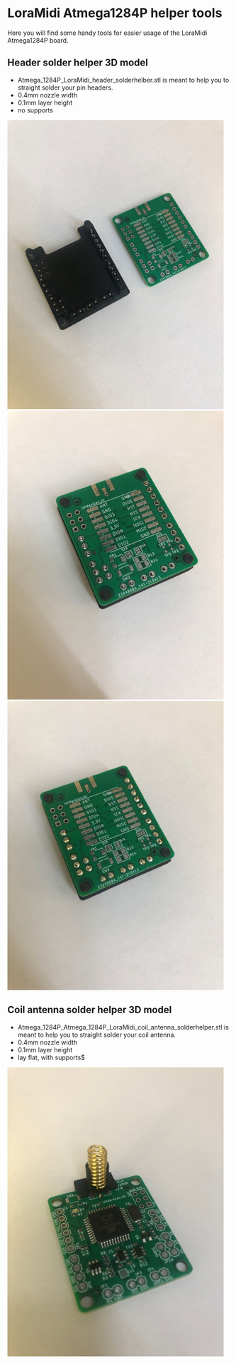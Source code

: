 # LoraMidi Atmega1284P helper tools
Here you will find some handy tools for easier usage of the LoraMidi Atmega1284P board.

## Header solder helper 3D model
- Atmega_1284P_LoraMidi_header_solderhelber.stl is meant to help you to straight solder your pin headers.
- 0.4mm nozzle width
- 0.1mm layer height
- no supports

![LoraMidi_1284P_header_solderhelper_1](../docs/images/LoraMidi_1284P_header_solderhelper_1.jpg?raw=true "LoraMidi_1284P_header_solderhelper_1")<br>
![LoraMidi_1284P_header_solderhelper_2](../docs/images/LoraMidi_1284P_header_solderhelper_2.jpg?raw=true "LoraMidi_1284P_header_solderhelper_2")<br>
![LoraMidi_1284P_header_solderhelper_3](../docs/images/LoraMidi_1284P_header_solderhelper_3.jpg?raw=true "LoraMidi_1284P_header_solderhelper_3")

## Coil antenna solder helper 3D model
- Atmega_1284P_Atmega_1284P_LoraMidi_coil_antenna_solderhelper.stl is meant to help you to straight solder your coil antenna.
- 0.4mm nozzle width
- 0.1mm layer height
- lay flat, with supports$

![LoraMidi_1284P_coil_antenna_solderhelper](../docs/images/LoraMidi_1284P_coil_antenna_solderhelper.jpg?raw=true "LoraMidi_1284P_coil_antenna_solderhelper")